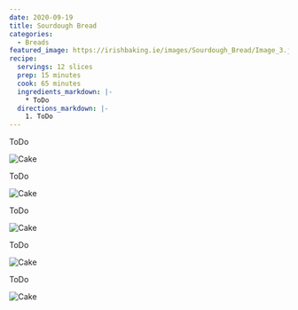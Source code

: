 ```yaml
---
date: 2020-09-19
title: Sourdough Bread
categories:
  - Breads
featured_image: https://irishbaking.ie/images/Sourdough_Bread/Image_3.jpg
recipe:
  servings: 12 slices
  prep: 15 minutes
  cook: 65 minutes
  ingredients_markdown: |-
    * ToDo
  directions_markdown: |-
    1. ToDo
---
```

ToDo

![Cake](https://irishbaking.ie/images/Sourdough_Bread/Image_1.jpg)

ToDo

![Cake](https://irishbaking.ie/images/Sourdough_Bread/Image_2.jpg)

ToDo

![Cake](https://irishbaking.ie/images/Sourdough_Bread/Image_3.jpg)

ToDo

![Cake](https://irishbaking.ie/images/Sourdough_Bread/Image_4.jpg)

ToDo

![Cake](https://irishbaking.ie/images/Sourdough_Bread/Image_5.jpg)
